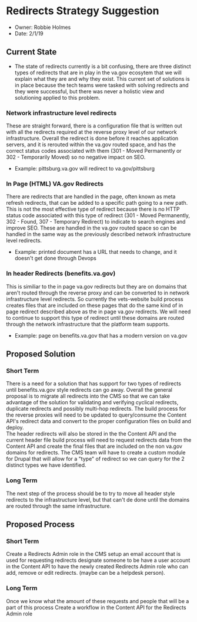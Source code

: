 # Redirects Strategy Suggestion

- Owner: Robbie Holmes
- Date: 2/1/19

## Current State

- The state of redirects currently is a bit confusing, there are three distinct types of redirects that are in play in the va.gov ecosytem that we will explain what they are and why they exist.  This current set of solutions is in place because the tech teams were tasked with solving redirects and they were successful, but there was never a holistic view and solutioning applied to this problem.

### Network infrastructure level redirects

These are straight forward, there is a configuration file that is written out with all the redirects required at the reverse proxy level of our network infrastructure.  Overall the redirect is done before it reaches application servers, and it is rerouted within the va.gov routed space, and has the correct status codes associated with them (301 - Moved Permanently or 302 - Temporarily Moved) so no negative impact on SEO.
- Example: pittsburg.va.gov will redirect to va.gov/pittsburg

### In Page (HTML) VA.gov Redirects
There are redirects that are handled in the page, often known as meta refresh redirects, that can be added to a specific path going to a new path.  This is not the most effective type of redirect because there is no HTTP status code associated with this type of redirect (301 - Moved Permanently, 302 - Found, 307 - Temporary Redirect) to indicate to search engines and improve SEO. These are handled in the va.gov routed space so can be handled in the same way as the previously described network infrastructure level redirects.
- Example: printed document has a URL that needs to change, and it doesn't get done through Devops

### In header Redirects (benefits.va.gov)
This is similiar to the in page va.gov redirects but they are on domains that aren't routed through the reverse proxy and can be converted to in network infrastructure level redirects.  So currently the vets-website build process creates files that are included on these pages that do the same kind of in page redirect described above as the in page va.gov redirects.  We will need to continue to support this type of redirect until these domains are routed through the network infrastructure that the platform team supports.
- Example: page on benefits.va.gov that has a modern version on va.gov

## Proposed Solution

### Short Term

There is a need for a solution that has support for two types of redirects until benefits.va.gov style redirects can go away. 
Overall the general proposal is to migrate all redirects into the CMS so that we can take advantage of the solution for validating and verifying cyclical redirects, duplicate redirects and possibly multi-hop redirects.
The build process for the reverse proxies will need to be updated to query/consume the Content API's redirect data and convert to the proper configuration files on build and deploy.  
The header redirects will also be stored in the the Content API and the current header file build process will need to request redirects data from the Content API and create the final files that are included on the non va.gov domains for redirects.
The CMS team will have to create a custom module for Drupal that will allow for a "type" of redirect so we can query for the 2 distinct types we have identified.


### Long Term
The next step of the process should be to try to move all header style redirects to the infrastructure level, but that can't de done until the domains are routed through the same infrastructure.

## Proposed Process

### Short Term
Create a Redirects Admin role in the CMS
setup an email account that is used for requesting redirects
designate someone to be have a user account in the Content API to have the newly created Redirects Admin role who can add, remove or edit redirects. (maybe can be a helpdesk person).

### Long Term
Once we know what the amount of these requests and people that will be a part of this process
Create a workflow in the Content API for the Redirects Admin role
